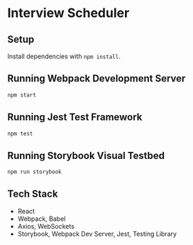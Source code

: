 # Interview Scheduler

## Setup

Install dependencies with `npm install`.

## Running Webpack Development Server

```sh
npm start
```

## Running Jest Test Framework

```sh
npm test
```

## Running Storybook Visual Testbed

```sh
npm run storybook
```
## Tech Stack
- React
- Webpack, Babel
- Axios, WebSockets
- Storybook, Webpack Dev Server, Jest, Testing Library
